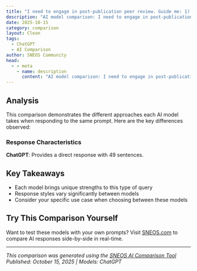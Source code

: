 ```yaml
---
title: "I need to engage in post-publication peer review. Guide me: 1) Use platforms like PubPeer or PubMed Commons"
description: "AI model comparison: I need to engage in post-publication peer review. Guide me: 1) Use platforms like PubPeer or PubMed ..."
date: 2025-10-15
category: comparison
layout: Clean
tags:
  - ChatGPT
  - AI Comparison
author: SNEOS Community
head:
  - - meta
    - name: description
      content: "AI model comparison: I need to engage in post-publication peer review. Guide me: 1) Use platforms like PubPeer or PubMed Commons..."
---
```


<ChatComparison
  title="I need to engage in post-publication peer review. Guide me: 1) Use platforms like PubPeer or PubMed Commons"
  prompt="I need to engage in post-publication peer review. Guide me: 1) Use platforms like PubPeer or PubMed Commons"
  :responses='{"ChatGPT": "Engaging in post-publication peer review is an excellent way to contribute to the scientific discourse and help improve the quality of research. Here\u2019s how you can effectively engage in post-publication peer review using platforms like PubPeer and PubMed Commons:\n\n### 1. **Using PubPeer**\n\n**A. Sign Up and Create an Account:**\n- Go to the PubPeer website ([pubpeer.com](https://pubpeer.com)).\n- Sign up for a free account. You might be asked to provide some basic information and confirm your email address.\n\n**B. Search for Articles:**\n- Use the search bar to find articles you are interested in by entering titles, authors, or DOI numbers. You can also browse by journal.\n\n**C. Read and Analyze the Paper:**\n- Carefully read the article, paying close attention to the methodology, results, and any areas you think could be improved or where you find discrepancies. \n\n**D. Submit a Comment:**\n- Click on the article you want to comment on.\n- If you found issues or have questions, you can submit a comment or critique. Be constructive in your criticism, providing evidence for your claims.\n- You can also engage with other commenters by replying to their comments or your responses. \n\n**E. Stay Professional:**\n- Maintain a respectful and professional tone, even if you are pointing out flaws or challenges in another researcher\u2019s work.\n\n### 2. **Using PubMed Commons (Please Note: As of 2019, PubMed Commons has been discontinued.)**\n\nAlthough PubMed Commons is no longer active, here is a general idea of how you would have engaged with it, and alternatives you can consider now.\n\n**A. Search for Relevant Publications:**\n- You would have done this through the PubMed database.\n\n**B. Post Comments:**\n- In the past, you would have been able to submit comments on articles indexed in PubMed directly. \n\n**Current Alternatives to PubMed Commons:**\n\n- Though PubMed Commons is discontinued, you can consider platforms like:\n  - **ResearchGate:** You can post questions and comments on papers and engage with the authors and other researchers.\n  - **Twitter:** Many academics use Twitter to discuss and critique papers. Look for relevant hashtags like #ECRChat, #AcademicTwitter, or #OpenScience.\n  - **The Conversation:** They publish insights and critiques of published research pieces, and you can contribute by reaching out to them if you have an article idea.\n  - **Reddit:** Subreddits like r/AcademicPsychology or r/AskAcademia allow for discussion of published research.\n\n### 3. **Best Practices for Effective Peer Review:**\n\n1. **Be Objective:** Focus on the content of the study rather than the authors.\n2. **Support Claims with Evidence:** Whenever possible, back up your critiques with evidence or references.\n3. **Keep It Constructive:** Suggest improvements or alternatives instead of just pointing out flaws.\n4. **Engage with Authors:** If possible, reach out to authors for clarification on questions or concerns you have.\n5. **Be Open to Dialogue:** Be willing to discuss your comments and rationales. It can foster a constructive conversation and lead to positive changes.\n\n### 4. **Further Engagement:**\n- Attend webinars and workshops on post-publication peer review.\n- Join academic societies or professional groups related to your field that emphasize post-publication engagement.\n\nBy engaging in post-publication peer review, you contribute to the integrity and advancement of science. Your insights can directly influence future research and support the ongoing process of scientific validation."}' published-date="{DateTime.UtcNow:HH:mm}"
/>

## Analysis

This comparison demonstrates the different approaches each AI model takes when responding to the same prompt. Here are the key differences observed:

### Response Characteristics

**ChatGPT**: Provides a direct response with 49 sentences. 

## Key Takeaways

- Each model brings unique strengths to this type of query
- Response styles vary significantly between models
- Consider your specific use case when choosing between these models

## Try This Comparison Yourself

Want to test these models with your own prompts? Visit [SNEOS.com](https://sneos.com) to compare AI responses side-by-side in real-time.

---

*This comparison was generated using the [SNEOS AI Comparison Tool](https://sneos.com)*
*Published: October 15, 2025 | Models: ChatGPT*

